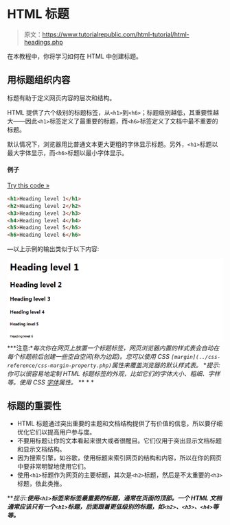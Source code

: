 # HTML 标题

> 原文：<https://www.tutorialrepublic.com/html-tutorial/html-headings.php>

在本教程中，你将学习如何在 HTML 中创建标题。

## 用标题组织内容

标题有助于定义网页内容的层次和结构。

HTML 提供了六个级别的标题标签，从`<h1>`到`<h6>`；标题级别越低，其重要性越大——因此`<h1>`标签定义了最重要的标题，而`<h6>`标签定义了文档中最不重要的标题。

默认情况下，浏览器用比普通文本更大更粗的字体显示标题。另外，`<h1>`标题以最大字体显示，而`<h6>`标题以最小字体显示。

#### 例子

[Try this code »](../codelab.php?topic=html&file=headings "Try this code using online Editor")

```html
<h1>Heading level 1</h1>
<h2>Heading level 2</h2>
<h3>Heading level 3</h3>
<h4>Heading level 4</h4>
<h5>Heading level 5</h5>
<h6>Heading level 6</h6>
```

—以上示例的输出类似于以下内容:

[![HTML Headings](img/98ff3912993c68d564bcb0f66cc692c4.png)](../codelab.php?topic=html&file=headings)  ***注意:**每次你在网页上放置一个标题标签，网页浏览器内置的样式表会自动在每个标题前后创建一些空白空间(称为边距)。您可以使用 CSS `[margin](../css-reference/css-margin-property.php)`属性来覆盖浏览器的默认样式表。*  **提示:你可以很容易地定制 HTML 标题标签的外观，比如它们的字体大小、粗细、字样等。使用 CSS [字体](/css-reference/css-font-property.php)属性。*  ** * *

## 标题的重要性

*   HTML 标题通过突出重要的主题和文档结构提供了有价值的信息，所以要仔细优化它们以提高用户参与度。
*   不要用标题让你的文本看起来很大或者很醒目。它们仅用于突出显示文档标题和显示文档结构。
*   因为搜索引擎，如谷歌，使用标题来索引网页的结构和内容，所以在你的网页中要非常明智地使用它们。
*   使用`<h1>`标题作为网页的主要标题，其次是`<h2>`标题，然后是不太重要的`<h3>`标题，依此类推。

 ***提示:**使用`<h1>`标签来标签最重要的标题，通常在页面的顶部。一个 HTML 文档通常应该只有一个`<h1>`标题，后面跟着更低级别的标题，如`<h2>`、`<h3>`、`<h4>`等等。***